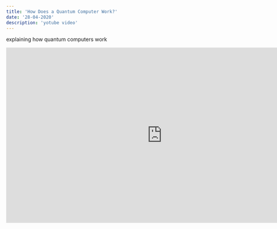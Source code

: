```yaml
---
title: 'How Does a Quantum Computer Work?'
date: '28-04-2020'
description: 'yotube video'
---
```


explaining how quantum computers work

<iframe width="842" height="474" src="https://www.youtube.com/embed/g_IaVepNDT4" frameborder="0" allow="accelerometer; autoplay; encrypted-media; gyroscope; picture-in-picture" allowfullscreen></iframe>